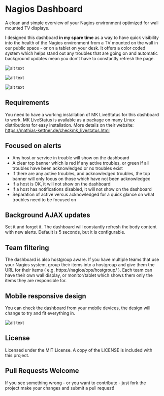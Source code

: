 # Nagios Dashboard
A clean and simple overview of your Nagios environment optimized for wall mounted TV displays. 

I designed this dashboard **in my spare time** as a way to have quick visibility into the health of the Nagios environment from a TV mounted on the wall in our public space - or on a tablet on your desk. It offers a color coded system which helps stand out any troubles that are going on and automatic background updates mean you don't have to constantly refresh the page.

![alt text](http://i.imgur.com/BmZ4CxB.jpg "Nagios Dashboard")

![alt text](http://i.imgur.com/3rRqL51.png "Nagios Dashboard - All clear")

![alt text](http://i.imgur.com/hxQxzkQ.png "Nagios Dashboard - All acknowledged or OK")

## Requirements
You need to have a working installation of MK LiveStatus for this dashboard to work. MK LiveStatus is available as a package on many Linux distributions for easy installation. More details on their website: https://mathias-kettner.de/checkmk_livestatus.html

## Focused on alerts
* Any host or service in trouble will show on the dashboard
* A clear top banner which is red if any active troubles, or green if all troubles have been acknowledged or no troubles exist
* If there are any active troubles, and acknowledged troubles, the top banner will only focus on those which have not been acknowledged
* If a host is OK, it will not show on the dashboard
* If a host has notifications disabled, it will not show on the dashboard
* Separation of active versus acknowledged for a quick glance on what troubles need to be focused on

## Background AJAX updates
Set it and forget it. The dashboard will constantly refresh the body content with new alerts. Default is 5 seconds, but it is configurable. 

## Team filtering
The dashboard is also hostgroup aware. If you have multiple teams that use your Nagios system, group their items into a hostgroup and give them the URL for their items ( e.g. https://nagios/ops/hostgroup/ ). Each team can have their own wall display, or monitor/tablet which shows them only the items they are responsible for. 

## Mobile responsive design
You can check the dashboard from your mobile devices, the design will change to try and fit everything in. 

![alt text](http://i.imgur.com/Q60DgLml.png "Nagios Dashboard Mobile")

## License
Licensed under the MIT License. A copy of the LICENSE is included with this project.

## Pull Requests Welcome
If you see something wrong - or you want to contribute - just fork the project make your changes and submit a pull request!
